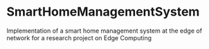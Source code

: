 # SmartHomeManagementSystem
Implementation of a smart home management system at the edge of network for a research project on Edge Computing
